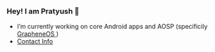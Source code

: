 ### Hey! I am Pratyush 👋

- I’m currently working on core Android apps and AOSP (specificily [GrapheneOS ](https://github.com/GrapheneOS))
- [Contact Info](https://github.com/empratyush/empratyush/blob/main/contact.md)

